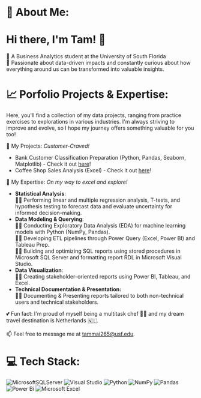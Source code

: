 # 💫 About Me:
# Hi there, I'm Tam! 👋 
🌱 A Business Analytics student at the University of South Florida 
<br> 🤔 Passionate about data-driven impacts and constantly curious about how everything around us can be transformed into valuable insights.

# 📈 Porfolio Projects & Expertise: 
Here, you'll find a collection of my data projects, ranging from practice exercises to explorations in various industries. 
I'm always striving to improve and evolve, so I hope my journey offers something valuable for you too!

🔭 My Projects: _Customer-Craved!_
- Bank Customer Classification Preparation (Python, Pandas, Seaborn, Matplotlib) - Check it out [here](https://github.com/tammai1610/Commercial-Bank-Customer-Classification)!
- Coffee Shop Sales Analysis (Excel) - Check it out [here](https://github.com/tammai1610/Excel-Coffee-Shop-Sales)!

🔭 My Expertise: _On my way to excel and explore!_
- **Statistical Analysis**:
  <br> 👩‍💻 Performing linear and multiple regression analysis, T-tests, and hypothesis testing to forecast data and evaluate uncertainty for informed decision-making.
- **Data Modeling & Querying**:
  <br> 👩‍💻 Conducting Exploratory Data Analysis (EDA) for machine learning models with Python (NumPy, Pandas).
  <br> 👩‍💻 Developing ETL pipelines through Power Query (Excel, Power BI) and Tableau Prep.
  <br> 👩‍💻 Building and optimizing SQL reports using stored procedures in Microsoft SQL Server and formatting report RDL in Microsoft Visual Studio.
- **Data Visualization**:
  <br> 👩‍💻 Creating stakeholder-oriented reports using Power BI, Tableau, and Excel.
- **Technical Documentation & Presentation:**
  <br> 👩‍💻 Documenting & Presenting reports tailored to both non-technical users and technical stakeholders.

💕 Fun fact: I'm proud of myself being a multitask chef 👩‍🍳 and my dream travel destination is Netherlands 🇳🇱. <br><br>📫 Feel free to message me at tammai265@usf.edu.<br>


# 💻 Tech Stack:
![MicrosoftSQLServer](https://img.shields.io/badge/Microsoft%20SQL%20Server-CC2927?style=for-the-badge&logo=microsoft%20sql%20server&logoColor=white) ![Visual Studio](https://img.shields.io/badge/Visual%20Studio-5C2D91.svg?style=for-the-badge&logo=visual-studio&logoColor=white) ![Python](https://img.shields.io/badge/python-3670A0?style=for-the-badge&logo=python&logoColor=ffdd54) ![NumPy](https://img.shields.io/badge/numpy-%23013243.svg?style=for-the-badge&logo=numpy&logoColor=white) ![Pandas](https://img.shields.io/badge/pandas-%23150458.svg?style=for-the-badge&logo=pandas&logoColor=white) ![Power Bi](https://img.shields.io/badge/power_bi-F2C811?style=for-the-badge&logo=powerbi&logoColor=black) ![Microsoft Excel](https://img.shields.io/badge/Microsoft_Excel-217346?style=for-the-badge&logo=microsoft-excel&logoColor=white)


